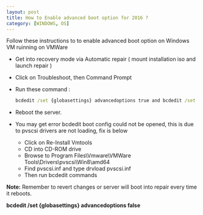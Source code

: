 ```yaml
---
layout: post
title: How to Enable advanced boot option for 2016 ?
category: [WINDOWS, OS]
---
```


Follow these instructions to to enable advanced boot option on Windows VM ruinning on VMWare 

* Get into recovery mode via Automatic repair ( mount installation iso and launch repair )

* Click on Troubleshoot, then Command Prompt

* Run these command :
  
  ```cmd
  bcdedit /set {globasettings} advancedoptions true and bcdedit /set {default} recoveryenabled no
  ```

* Reboot the server. 

* You may get error bcdedit boot config could not be opened, this is due to pvscsi drivers are not loading, fix is below
     * Click on Re-Install Vmtools 
     * CD into CD-ROM drive
     * Browse to  Program Files\Vmware\VMWare Tools\Drivers\pvscsi\Win8\amd64
     * Find pvscsi.inf and type drvload pvscsi.inf 
     * Then run bcdedit commands

**Note:** Remember to revert changes or server will boot into repair every time it reboots. 

**bcdedit /set {globasettings} advancedoptions false**